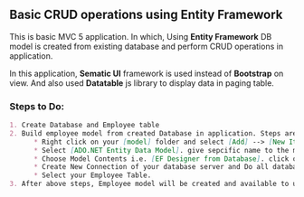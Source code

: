 ## Basic CRUD operations using Entity Framework

This is basic MVC 5 application. In which, Using **Entity Framework** DB model is created from existing database and perform CRUD operations in application.

In this application, **Sematic UI** framework is used instead of **Bootstrap** on view. And also used **Datatable** js library to display data in paging table.


### Steps to Do:

```markdown
1. Create Database and Employee table
2. Build employee model from created Database in application. Steps are below:
      * Right click on your [model] folder and select [Add] --> [New Item].
      * Select [ADO.NET Entity Data Model]. give sepcific name to the model click on Add.
      * Choose Model Contents i.e. [EF Designer from Database]. click on next.
      * Create New Connection of your database server and Do all database setup.
      * Select your Employee Table.
3. After above steps, Employee model will be created and available to use which will be auto-generated code.
```


